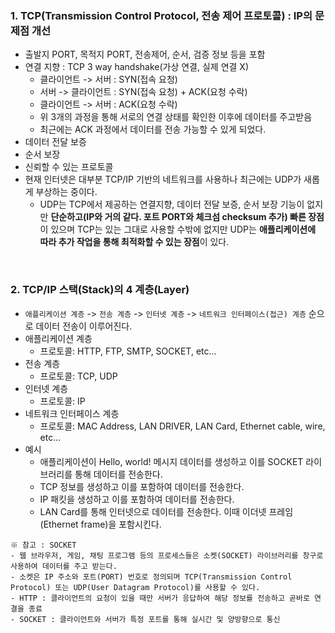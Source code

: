 ### 1. TCP(Transmission Control Protocol, 전송 제어 프로토콜) : IP의 문제점 개선
- 출발지 PORT, 목적지 PORT, 전송제어, 순서, 검증 정보 등을 포함
- 연결 지향 : TCP 3 way handshake(가상 연결, 실제 연결 X)
  - 클라이언트 -> 서버 : SYN(접속 요청)
  - 서버 -> 클라이언트 : SYN(접속 요청) + ACK(요청 수락)
  - 클라이언트 -> 서버 : ACK(요청 수락)
  - 위 3개의 과정을 통해 서로의 연결 상태를 확인한 이후에 데이터를 주고받음
  - 최근에는 ACK 과정에서 데이터를 전송 가능할 수 있게 되었다.
- 데이터 전달 보증
- 순서 보장
- 신뢰할 수 있는 프로토콜
- 현재 인터넷은 대부분 TCP/IP 기반의 네트워크를 사용하나 최근에는 UDP가 새롭게 부상하는 중이다.
  - UDP는 TCP에서 제공하는 연결지향, 데이터 전달 보증, 순서 보장 기능이 없지만 **단순하고(IP와 거의 같다. 포트 PORT와 체크섬 checksum 추가) 빠른 장점**이 있으며 TCP는 있는 그대로 사용할 수밖에 없지만 UDP는 **애플리케이션에 따라 추가 작업을 통해 최적화할 수 있는 장점**이 있다.

<br/>

### 2. TCP/IP 스택(Stack)의 4 계층(Layer)
- `애플리케이션 계층` -> `전송 계층` -> `인터넷 계층` -> `네트워크 인터페이스(접근) 계층` 순으로 데이터 전송이 이루어진다.
- 애플리케이션 계층
  - 프로토콜: HTTP, FTP, SMTP, SOCKET, etc...
- 전송 계층
  - 프로토콜: TCP, UDP
- 인터넷 계층
  - 프로토콜: IP
- 네트워크 인터페이스 계층
  - 프로토콜: MAC Address, LAN DRIVER, LAN Card, Ethernet cable, wire, etc...
- 예시
  - 애플리케이션이 Hello, world! 메시지 데이터를 생성하고 이를 SOCKET 라이브러리를 통해 데이터를 전송한다.
  - TCP 정보를 생성하고 이를 포함하여 데이터를 전송한다.
  - IP 패킷을 생성하고 이를 포함하여 데이터를 전송한다.
  - LAN Card를 통해 인터넷으로 데이터를 전송한다. 이때 이더넷 프레임(Ethernet frame)을 포함시킨다.
```
※ 참고 : SOCKET
- 웹 브라우저, 게임, 채팅 프로그램 등의 프로세스들은 소켓(SOCKET) 라이브러리를 창구로 사용하여 데이터를 주고 받는다.
- 소켓은 IP 주소와 포트(PORT) 번호로 정의되며 TCP(Transmission Control Protocol) 또는 UDP(User Datagram Protocol)를 사용할 수 있다.
- HTTP : 클라이언트의 요청이 있을 때만 서버가 응답하여 해당 정보를 전송하고 곧바로 연결을 종료
- SOCKET : 클라이언트와 서버가 특정 포트를 통해 실시간 및 양방향으로 통신
```
